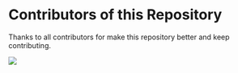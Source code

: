 # Contributors of this Repository

Thanks to all contributors for make this repository better and keep contributing.

<a href = "https://github.com/ALLINONE4298/Competitive-Coding-Solutions/graphs/contributors">
<img src = "https://contrib.rocks/image?repo=ALLINONE4298/Competitive-Coding-Solutions"/>
</a>
